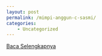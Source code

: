 ```yaml
---
layout: post
permalink: /mimpi-anggun-c-sasmi/
categories:
    - Uncategorized
---
```


[Baca Selengkapnya](/05)